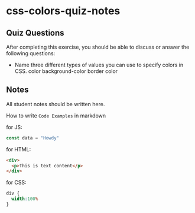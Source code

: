 # css-colors-quiz-notes

## Quiz Questions

After completing this exercise, you should be able to discuss or answer the following questions:

- Name three different types of values you can use to specify colors in CSS.
color
background-color
border color

## Notes

All student notes should be written here.


How to write `Code Examples` in markdown

for JS:
```javascript
const data = "Howdy"
```

for HTML:
```html
<div>
  <p>This is text content</p>
</div>
```

for CSS:
```css
div {
  width:100%
}
```
